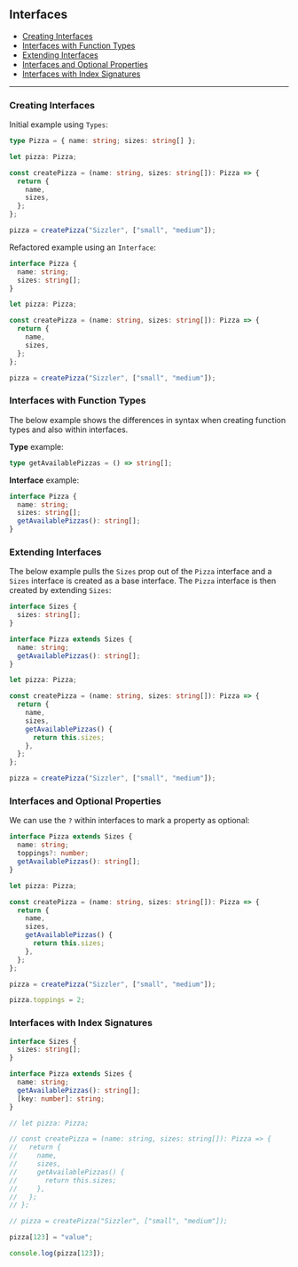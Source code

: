 ## Interfaces

- [Creating Interfaces](#Creating-Interfaces)
- [Interfaces with Function Types](#Interfaces-with-Function-Types)
- [Extending Interfaces](#Extending-Interfaces)
- [Interfaces and Optional Properties](#Interfaces-and-Optional-Properties)
- [Interfaces with Index Signatures](#Interfaces-with-Index-Signatures)

---

### Creating Interfaces

Initial example using `Types`:

```ts
type Pizza = { name: string; sizes: string[] };

let pizza: Pizza;

const createPizza = (name: string, sizes: string[]): Pizza => {
  return {
    name,
    sizes,
  };
};

pizza = createPizza("Sizzler", ["small", "medium"]);
```

Refactored example using an `Interface`:

```ts
interface Pizza {
  name: string;
  sizes: string[];
}

let pizza: Pizza;

const createPizza = (name: string, sizes: string[]): Pizza => {
  return {
    name,
    sizes,
  };
};

pizza = createPizza("Sizzler", ["small", "medium"]);
```

### Interfaces with Function Types

The below example shows the differences in syntax when creating function types and also within interfaces.

**Type** example:

```ts
type getAvailablePizzas = () => string[];
```

**Interface** example:

```ts
interface Pizza {
  name: string;
  sizes: string[];
  getAvailablePizzas(): string[];
}
```

### Extending Interfaces

The below example pulls the `Sizes` prop out of the `Pizza` interface and a `Sizes` interface is created as a base interface.
The `Pizza` interface is then created by extending `Sizes`:

```ts
interface Sizes {
  sizes: string[];
}

interface Pizza extends Sizes {
  name: string;
  getAvailablePizzas(): string[];
}

let pizza: Pizza;

const createPizza = (name: string, sizes: string[]): Pizza => {
  return {
    name,
    sizes,
    getAvailablePizzas() {
      return this.sizes;
    },
  };
};

pizza = createPizza("Sizzler", ["small", "medium"]);
```

### Interfaces and Optional Properties

We can use the `?` within interfaces to mark a property as optional:

```ts
interface Pizza extends Sizes {
  name: string;
  toppings?: number;
  getAvailablePizzas(): string[];
}

let pizza: Pizza;

const createPizza = (name: string, sizes: string[]): Pizza => {
  return {
    name,
    sizes,
    getAvailablePizzas() {
      return this.sizes;
    },
  };
};

pizza = createPizza("Sizzler", ["small", "medium"]);

pizza.toppings = 2;
```

### Interfaces with Index Signatures

```ts
interface Sizes {
  sizes: string[];
}

interface Pizza extends Sizes {
  name: string;
  getAvailablePizzas(): string[];
  [key: number]: string;
}

// let pizza: Pizza;

// const createPizza = (name: string, sizes: string[]): Pizza => {
//   return {
//     name,
//     sizes,
//     getAvailablePizzas() {
//       return this.sizes;
//     },
//   };
// };

// pizza = createPizza("Sizzler", ["small", "medium"]);

pizza[123] = "value";

console.log(pizza[123]);
```
